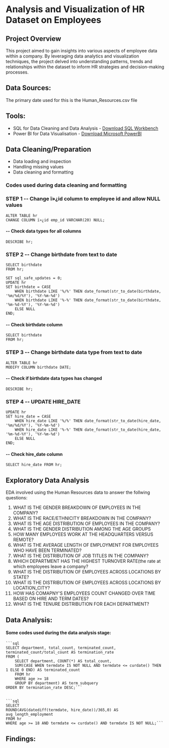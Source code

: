 # Analysis and Visualization of HR Dataset on Employees

## Project Overview
This project aimed to gain insights into various aspects of employee data within a company. By leveraging data analytics and visualization techniques, the project delved into understanding patterns, trends and relationships within the dataset to inform HR strategies and decision-making processes.

## Data Sources:
The primary date used for this is the Human_Resources.csv file

## Tools:
- SQL for Data Cleaning and Data Analysis - [Download SQL Workbench](https://www.mysql.com/products/workbench/)
- Power BI for Data Visualisation - [Download Microsoft PowerBI](https://www.microsoft.com/en-us/download/details.aspx?id=58494)

## Data Cleaning/Preparation
- Data loading and inspection
- Handling missing values
- Data cleaning and formatting

### Codes used during data cleaning and formatting
### STEP 1 -- Change ï»¿id column to employee id and allow NULL values

	ALTER TABLE hr
	CHANGE COLUMN ï»¿id emp_id VARCHAR(20) NULL;

#### -- Check data types for all columns
	DESCRIBE hr;


### STEP 2 -- Change birthdate from text to date

	SELECT birthdate
	FROM hr;

	SET sql_safe_updates = 0;
	UPDATE hr
	SET birthdate = CASE
	    WHEN birthdate LIKE '%/%' THEN date_format(str_to_date(birthdate, '%m/%d/%Y'), '%Y-%m-%d')
	    WHEN birthdate LIKE '%-%' THEN date_format(str_to_date(birthdate, '%m-%d-%Y'), '%Y-%m-%d')
	    ELSE NULL
	END;
#### -- Check birthdate column
	SELECT birthdate
	FROM hr;

### STEP 3 -- Change birthdate data type from text to date
	ALTER TABLE hr
	MODIFY COLUMN birthdate DATE;
 
#### -- Check if birthdate data types has changed	
	DESCRIBE hr;

### STEP 4 -- UPDATE HIRE_DATE
	UPDATE hr 
	SET hire_date = CASE
	    WHEN hire_date LIKE '%/%' THEN date_format(str_to_date(hire_date, '%m/%d/%Y'), '%Y-%m-%d')
	    WHEN hire_date LIKE '%-%' THEN date_format(str_to_date(hire_date, '%m-%d-%Y'), '%Y-%m-%d')
	    ELSE NULL
	END;
 
#### -- Check hire_date column
	SELECT hire_date FROM hr;


## Exploratory Data Analysis
EDA involved using the Human Resources data to answer the follwing questions:
1. WHAT IS THE GENDER BREAKDOWN OF EMPLOYEES IN THE COMPANY?
2. WHAT IS THE RACE/ETHNICITY BREAKDOWN IN THE COMPANY?
3. WHAT IS THE AGE DISTRIBUTION OF EMPLOYEES IN THE COMPANY?
4. WHAT IS THE GENDER DISTRIBUTION AMONG THE AGE GROUPS
5. HOW MANY EMPLOYEES WORK AT THE HEADQUARTERS VERSUS REMOTE?
6. WHAT IS THE AVERAGE LENGTH OF EMPLOYMENT FOR EMPLOYEES WHO HAVE BEEN TERMINATED?
7. WHAT IS THE DISTRIBUTION OF JOB TITLES IN THE COMPANY?
8. WHICH DEPARTMENT HAS THE HIGHEST TURNOVER RATE(the rate at which employees leave a company?
9. WHAT IS THE DISTRIBUTION OF EMPLOYEES ACROSS LOCATIONS BY  STATE?
10. WHAT IS THE DISTRIBUTION OF EMPLOYEES ACROSS LOCATIONS BY LOCATION_CITY?
11. HOW HAS COMAPNY'S EMPLOYEES COUNT CHANGED OVER TIME BASED ON HIRE AND TERM DATES?
12. WHAT IS THE TENURE DISTRIBUTION FOR EACH DEPARTMENT?

## Data Analysis:

#### Some codes used during the data analysis stage:
	```sql
	SELECT department, total_count, terminated_count, terminated_count/total_count AS termination_rate
	FROM (
		SELECT department, COUNT(*) AS total_count,
	    SUM(CASE WHEN termdate IS NOT NULL AND termdate <= curdate() THEN 1 ELSE 0 END) AS terminated_count
	    FROM hr
	    WHERE age >= 18
	    GROUP BY department) AS term_subquery
	ORDER BY termination_rate DESC;```

## 

	```sql
	SELECT
	ROUND(AVG(datediff(termdate, hire_date))/365,0) AS avg_length_employment
	FROM hr
	WHERE age >= 18 AND termdate <= curdate() AND termdate IS NOT NULL;```


## Findings:
